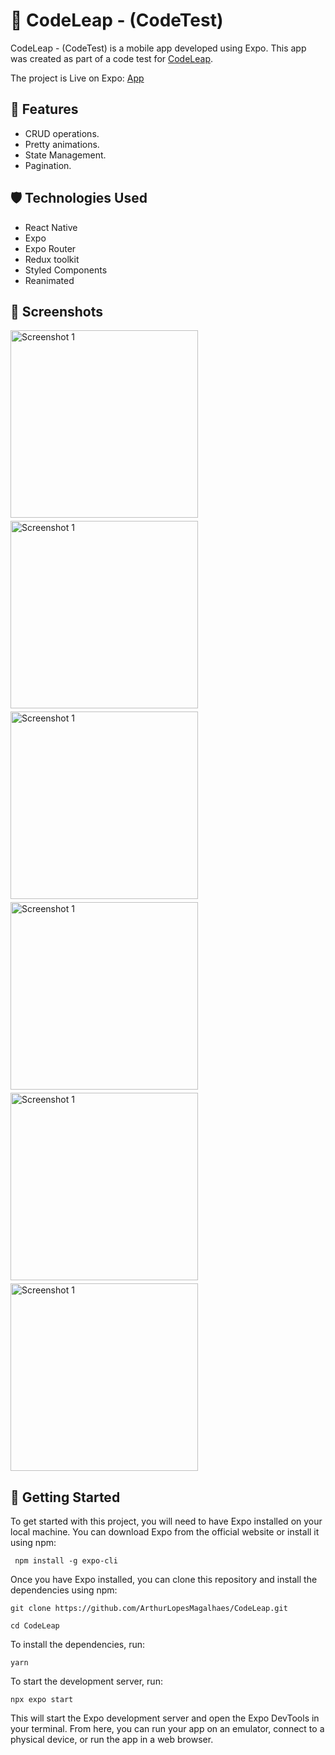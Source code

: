 # 🚀 CodeLeap - (CodeTest)

CodeLeap - (CodeTest) is a mobile app developed using Expo. This app was created as part of a code test for [CodeLeap](https://codeleap.co.uk).

The project is Live on Expo: [App](https://expo.dev/@xarthurlm/CodeLeap-Test?serviceType=classic&distribution=expo-go)

## 🚀 Features

- CRUD operations.
- Pretty animations.
- State Management.
- Pagination.

## 🛡️ Technologies Used

- React Native
- Expo
- Expo Router
- Redux toolkit
- Styled Components
- Reanimated

## 📱 Screenshots

<div style="display:flex;gap:5px;flex-wrap:wrap">
  <img src="github/Screenshot_1.png" alt="Screenshot 1" width="300"/>
  <img src="github/Screenshot_2.png" alt="Screenshot 1" width="300"/>
  <img src="github/Screenshot_3.png" alt="Screenshot 1" width="300"/>
  <img src="github/Screenshot_4.png" alt="Screenshot 1" width="300"/>
  <img src="github/Screenshot_5.png" alt="Screenshot 1" width="300"/>
  <img src="github/Screenshot_6.png" alt="Screenshot 1" width="300"/>
</div>

## 🌟 Getting Started

To get started with this project, you will need to have Expo installed on your local machine. You can download Expo from the official website or install it using npm:

```
 npm install -g expo-cli
```

Once you have Expo installed, you can clone this repository and install the dependencies using npm:

```
git clone https://github.com/ArthurLopesMagalhaes/CodeLeap.git
```

```
cd CodeLeap
```

To install the dependencies, run:

```
yarn
```

To start the development server, run:

```
npx expo start
```

This will start the Expo development server and open the Expo DevTools in your terminal. From here, you can run your app on an emulator, connect to a physical device, or run the app in a web browser.
